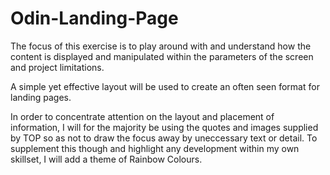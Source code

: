 # Odin-Landing-Page

The focus of this exercise is to play around with and understand how the content is displayed and manipulated within the parameters of the screen and project limitations. 

A simple yet effective layout will be used to create an often seen format for landing pages.

In order to concentrate attention on the layout and placement of information, I will for the majority be using the quotes and images supplied by TOP so as not to draw the focus away by uneccessary text or detail. To supplement this though and highlight any development within my own skillset, I will add a theme of Rainbow Colours.


